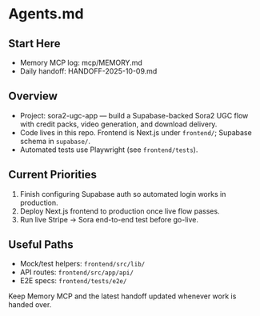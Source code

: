 # Agents.md

## Start Here
- Memory MCP log: mcp/MEMORY.md
- Daily handoff: HANDOFF-2025-10-09.md

## Overview
- Project: sora2-ugc-app — build a Supabase-backed Sora2 UGC flow with credit packs, video generation, and download delivery.
- Code lives in this repo. Frontend is Next.js under `frontend/`; Supabase schema in `supabase/`.
- Automated tests use Playwright (see `frontend/tests`).

## Current Priorities
1. Finish configuring Supabase auth so automated login works in production.
2. Deploy Next.js frontend to production once live flow passes.
3. Run live Stripe → Sora end-to-end test before go-live.

## Useful Paths
- Mock/test helpers: `frontend/src/lib/`
- API routes: `frontend/src/app/api/`
- E2E specs: `frontend/tests/e2e/`

Keep Memory MCP and the latest handoff updated whenever work is handed over.
